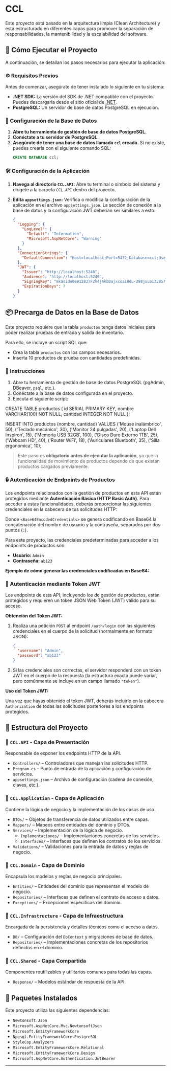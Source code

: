 # CCL

Este proyecto está basado en la arquitectura limpia (Clean Architecture) y está estructurado en diferentes capas para promover la separación de responsabilidades, la mantenibilidad y la escalabilidad del software.

## 🚀 Cómo Ejecutar el Proyecto

A continuación, se detallan los pasos necesarios para ejecutar la aplicación:

### ⚙️ Requisitos Previos

Antes de comenzar, asegúrate de tener instalado lo siguiente en tu sistema:

- **.NET SDK:** La versión del SDK de .NET compatible con el proyecto. Puedes descargarla desde el sitio oficial de [.NET](https://dotnet.microsoft.com/download).
- **PostgreSQL:** Un servidor de base de datos PostgreSQL en ejecución.

### 💾 Configuración de la Base de Datos

1. **Abre tu herramienta de gestión de base de datos PostgreSQL.**
2. **Conéctate a tu servidor de PostgreSQL.**
3. **Asegúrate de tener una base de datos llamada `ccl` creada.** Si no existe, puedes crearla con el siguiente comando SQL:
   ```sql
   CREATE DATABASE ccl;

### 🛠️ Configuración de la Aplicación

1.  **Navega al directorio `CCL.API`:** Abre tu terminal o símbolo del sistema y dirígete a la carpeta `CCL.API` dentro del proyecto.
2.  **Edita `appsettings.json`:** Verifica o modifica la configuración de la aplicación en el archivo `appsettings.json`. La sección de conexión a la base de datos y la configuración JWT deberían ser similares a esto:

    ```json
    {
      "Logging": {
        "LogLevel": {
          "Default": "Information",
          "Microsoft.AspNetCore": "Warning"
        }
      },
      "ConnectionStrings": {
        "DefaultConnection": "Host=localhost;Port=5432;Database=ccl;Username=postgres;Password=123"
      },
      "JWT": {
        "Issuer": "http://localhost:5246",
        "Audience": "http://localhost:5246",
        "SigningKey": "mkasidu0e912837F2h4jAkbDajxcoai8du-298jsuai32857hsys618JSU-09213jlikQaSjabcam",
        "ExpirationDays": 7
      }
    }
    ```
## 📦 Precarga de Datos en la Base de Datos

Este proyecto requiere que la tabla `productos` tenga datos iniciales para poder realizar pruebas de entrada y salida de inventario.

Para ello, se incluye un script SQL que:

- Crea la tabla `productos` con los campos necesarios.
- Inserta 10 productos de prueba con cantidades predefinidas.

### 📝 Instrucciones

1. Abre tu herramienta de gestión de base de datos PostgreSQL (pgAdmin, DBeaver, `psql`, etc.).
2. Conéctate a la base de datos configurada en el proyecto.
3. Ejecuta el siguiente script:

CREATE TABLE productos (
    id SERIAL PRIMARY KEY,
    nombre VARCHAR(100) NOT NULL,
    cantidad INTEGER NOT NULL
);

INSERT INTO productos (nombre, cantidad) VALUES 
('Mouse inalámbrico', 50),
('Teclado mecánico', 30),
('Monitor 24 pulgadas', 20),
('Laptop Dell Inspiron', 15),
('Memoria USB 32GB', 100),
('Disco Duro Externo 1TB', 25),
('Webcam HD', 40),
('Router WiFi', 18),
('Auriculares Bluetooth', 35),
('Silla ergonómica', 10);


> Este paso es **obligatorio antes de ejecutar la aplicación**, ya que la funcionalidad de movimiento de productos depende de que existan productos cargados previamente.

### 🔒 Autenticación de Endpoints de Productos

Los endpoints relacionados con la gestión de productos en esta API están protegidos mediante **Autenticación Básica (HTTP Basic Auth)**. Para acceder a estas funcionalidades, deberás proporcionar las siguientes credenciales en la cabecera de tus solicitudes HTTP:

Donde `<Base64EncodedCredentials>` se genera codificando en Base64 la concatenación del nombre de usuario y la contraseña, separados por dos puntos (`:`).

Para este proyecto, las credenciales predeterminadas para acceder a los endpoints de productos son:

* **Usuario:** `Admin`
* **Contraseña:** `ab123`

**Ejemplo de cómo generar las credenciales codificadas en Base64:**

### 🔑 Autenticación mediante Token JWT

Los endpoints de esta API, incluyendo los de gestión de productos, están protegidos y requieren un token JSON Web Token (JWT) válido para su acceso.

**Obtención del Token JWT:**

1.  Realiza una petición `POST` al endpoint `/auth/login` con las siguientes credenciales en el cuerpo de la solicitud (normalmente en formato JSON):

    ```json
    {
      "username": "Admin",
      "password": "ab123"
    }
    ```

2.  Si las credenciales son correctas, el servidor responderá con un token JWT en el cuerpo de la respuesta (la estructura exacta puede variar, pero comúnmente se incluye en un campo llamado `"token"`).

**Uso del Token JWT:**

Una vez que hayas obtenido el token JWT, deberás incluirlo en la cabecera `Authorization` de todas las solicitudes posteriores a los endpoints protegidos.

## 🧱 Estructura del Proyecto

### 📂 `CCL.API` - Capa de Presentación

Responsable de exponer los endpoints HTTP de la API.

- `Controllers/` – Controladores que manejan las solicitudes HTTP.
- `Program.cs` – Punto de entrada de la aplicación y configuración de servicios.
- `appsettings.json` – Archivo de configuración (cadena de conexión, claves, etc.).

### 📂 `CCL.Application` - Capa de Aplicación

Contiene la lógica de negocio y la implementación de los casos de uso.

- `DTOs/` – Objetos de transferencia de datos utilizados entre capas.
- `Mappers/` – Mapeos entre entidades del dominio y DTOs.
- `Services/` – Implementación de la lógica de negocio.
  - `Implementaciones/` – Implementaciones concretas de los servicios.
  - `Interfaces/` – Interfaces que definen los contratos de los servicios.
- `Validations/` – Validaciones para la entrada de datos y reglas de negocio.

### 📂 `CCL.Domain` - Capa de Dominio

Encapsula los modelos y reglas de negocio principales.

- `Entities/` – Entidades del dominio que representan el modelo de negocio.
- `Repositories/` – Interfaces que definen el contrato de acceso a datos.
- `Exceptions/` – Excepciones específicas del dominio.

### 📂 `CCL.Infrastructure` - Capa de Infraestructura

Encargada de la persistencia y detalles técnicos como el acceso a datos.

- `DB/` – Configuración del `DbContext` y migraciones de base de datos.
- `Repositories/` – Implementaciones concretas de los repositorios definidos en el dominio.

### 📂 `CCL.Shared` - Capa Compartida

Componentes reutilizables y utilitarios comunes para todas las capas.

- `Response/` – Modelos estándar de respuesta de la API.

## 🧩 Paquetes Instalados

Este proyecto utiliza las siguientes dependencias:

- `Newtonsoft.Json`  
- `Microsoft.AspNetCore.Mvc.NewtonsoftJson`  
- `Microsoft.EntityFrameworkCore` 
- `Npgsql.EntityFrameworkCore.PostgreSQL`
- `StyleCop.Analyzers`  
- `Microsoft.EntityFrameworkCore.Relational`  
- `Microsoft.EntityFrameworkCore.Design`  
- `Microsoft.AspNetCore.Authentication.JwtBearer`

---